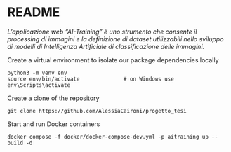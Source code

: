 # README

*L’applicazione web “AI-Training” è uno strumento che consente il processing di immagini e la definizione di dataset utilizzabili nello sviluppo di modelli di Intelligenza Artificiale di classificazione delle immagini.*

Create a virtual environment to isolate our package dependencies locally 
```
python3 -m venv env
source env/bin/activate              # on Windows use env\Scripts\activate
```

Create a clone of the repository 
```
git clone https://github.com/AlessiaCaironi/progetto_tesi
```

Start and run Docker containers
```
docker compose -f docker/docker-compose-dev.yml -p aitraining up --build -d 
```
